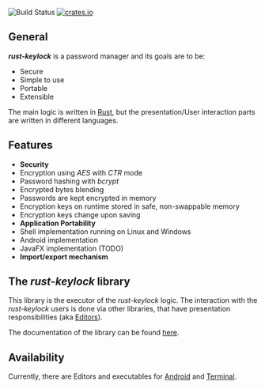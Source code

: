 ![Build Status](https://travis-ci.org/rust-keylock/rust-keylock-lib.svg?branch=master)
[![crates.io](https://img.shields.io/crates/v/rust_keylock.svg)](https://crates.io/crates/rust_keylock)

## General

___rust-keylock___ is a password manager and its goals are to be:

* Secure
* Simple to use
* Portable
* Extensible

The main logic is written in [Rust](https://www.rust-lang.org), but the presentation/User interaction parts are written in different languages.

## Features

* __Security__
 * Encryption using _AES_ with _CTR_ mode
 * Password hashing with _bcrypt_
 * Encrypted bytes blending
 * Passwords are kept encrypted in memory
 * Encryption keys on runtime stored in safe, non-swappable memory
 * Encryption keys change upon saving
* __Application Portability__
 * Shell implementation running on Linux and Windows
 * Android implementation
 * JavaFX implementation (TODO)
* __Import/export mechanism__

## The _rust-keylock_ library

This library is the executor of the _rust-keylock_ logic. The interaction with the _rust-keylock_ users is done via other libraries, that have presentation responsibilities (aka [Editors](https://rust-keylock.github.io/rust-keylock-lib/rust_keylock/trait.Editor.html)).

The documentation of the library can be found [here](https://rust-keylock.github.io/rust-keylock-lib/rust_keylock/).

## Availability

Currently, there are Editors and executables for [Android](https://github.com/rust-keylock/rust-keylock-android) and [Terminal](https://github.com/rust-keylock/rust-keylock-shell).
